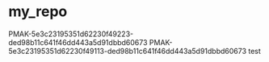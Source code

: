 # my_repo
PMAK-5e3c23195351d62230f49223-ded98b11c641f46dd443a5d91dbbd60673
PMAK-5e3c23195351d62230f49113-ded98b11c641f46dd443a5d91dbbd60673
test
